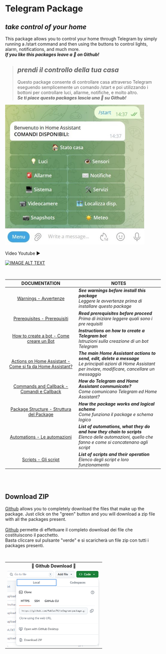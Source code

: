 # Telegram Package
## _take control of your home_
This package allows you to control your home through Telegram by simply running a /start command and then using the buttons to control lights, alarm, notifications, and much more.<br>
<b> _If you like this packages leave a 🌟 on Github!_ </b>
> ## _prendi il controllo della tua casa_ </span>
> Questo package consente di controllare casa attraverso Telegram eseguendo semplicemente un comando /start 
> e poi utilizzando i bottoni per controllare luci, allarme, notifiche, e molto altro.<br>
> <b> _Se ti piace questo packages lascia una 🌟 su Github!_ </b>
<div><img width = "450" src="img/messaggio_di_benvenuto.jpg"/></div>
<br>
Video Youtube ▶️

[![IMAGE ALT TEXT](http://img.youtube.com/vi/JqD41s2mAf4/0.jpg)](http://www.youtube.com/watch?v=JqD41s2mAf4 "Video Title")

<br>

| DOCUMENTATION | NOTES |
| :---: | --- |
| [Warnings - Avvertenze](Istruzioni/Avvertenze.txt) | **_See warnings before install this package_** <br> _Leggere le avvertenze prima di installare questo package_ |
| [Prerequisites - Prerequisiti](Istruzioni/1_pre_requisiti.txt) | **_Read prerequisites before proceed_** <br> _Prima di iniziare leggere quali sono i pre requisiti_ |
| [How to create a bot - Come creare un Bot](Istruzioni/2_come_creare_un_bot.txt) | **_Instructions on how to create a Telegram bot_** <br> _Istruzioni sulla creazione di un bot Telegram_ |
| [Actions on Home Assistant - Come si fa da Home Assistant?](Istruzioni/3_come_funziona_telegram.txt) | **_The main Home Assistant actions to send, edit, delete a message_** <br> _Le principali azioni di Home Assistant per inviare, modificare, cancellare un messaggio_ |
| [Commands and Callback - Comandi e Callback](Istruzioni/4_comandi_e_callback.txt) | **_How do Telegram and Home Assistant communicate?_** <br> _Come comunicano Telegram ed Home Assistant?_ |
| [Package Structure - Struttura del Package](Istruzioni/5_struttura_package.txt) | **_How the package works and logical scheme_** <br> _Come funziona il package e schema logico_ |
| [Automations - Le automazioni](Istruzioni/6_automazioni.txt) | **_List of automations, what they do and how they chain to scripts_** <br> _Elenco delle automazioni, quello che fanno e come si concatenano agli script_ |
| [Scripts - Gli script](Istruzioni/7_script.txt) | **_List of scripts and their operation_** <br> _Elenco degli script e loro funzionamento_ |

<br>
<br>

## Download ZIP

[Github](https://github.com/fablav76/telegram-package/tree/main/packages/Telegram_package) allows you to completely download the files that make up the package.
Just click on the "green" button and you will download a zip file with all the packages present.<br><br>
[Github](https://github.com/fablav76/telegram-package/tree/main/packages/Telegram_package) permette di effettuare il completo download dei file che costituiscono il pacchetto.<br>
Basta cliccare sul pulsante "verde" e si scaricherà un file zip con tutti i packages presenti.

<br>
<table align="center">
	<tr>
	    <th><center>🎫 Github Download 🎫</center></th>
	</tr>
  <tr>
      <td><div align=center><img width = 300 src="img/github_zip.png"/></div></td>
      
  </tr>
</table>
